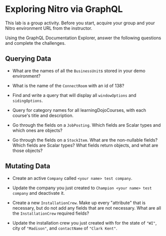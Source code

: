 # Exploring Nitro via GraphQL

This lab is a group activity. Before you start, acquire your group and your Nitro environment URL from the instructor.

Using the GraphQL Documentation Explorer, answer the following questions and complete the challenges.

## Querying Data

- What are the names of all the `BusinessUnit`s stored in your demo environment?

- What is the name of the `ConnectRoom` with an id of 138?

- Find and write a query that will display all `windowOptions` and `sidingOptions`.

- Query for category names for all learningDojoCourses, with each course's title and description.

- Go through the fields on a `JobPosting`. Which fields are Scalar types and which ones are objects?

- Go through the fields on a `StockItem`. What are the non-nullable fields? Which fields are Scalar types? What fields return objects, and what are those objects?

## Mutating Data

- Create an active `Company` called `<your name> test company`.

- Update the company you just created to `Champion <your name> test company` and deactivate it.

- Create a new `InstallationCrew`. Make up every "attribute" that is necessary, but do not add any fields that are not necessary. What are all the `InstallationCrew` required fields?

- Update the installation crew you just created with for the state of `"WI"`, city of `"Madison"`, and `contactName` of `"Clark Kent"`.
